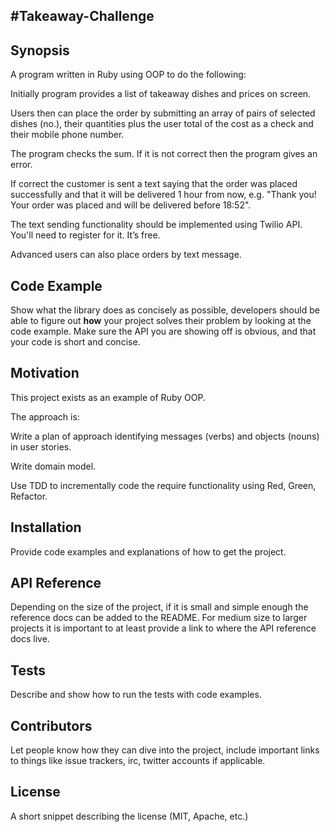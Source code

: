 #Takeaway-Challenge
-------------------

## Synopsis

A program written in Ruby using OOP to do the following:

Initially program provides a list of takeaway dishes and prices on screen.

Users then can place the order by submitting an array of pairs of selected dishes (no.), their quantities plus  the user total of the cost as a check and their mobile phone number.

The program checks the sum.  If it is not correct then the program gives an error.

If correct the customer is sent a text saying that the order was placed successfully and that it will be delivered 1 hour from now, e.g. "Thank you! Your order was placed and will be delivered before 18:52".

The text sending functionality should be implemented using Twilio API. You'll need to register for it. It’s free.

Advanced users can also place orders by text message.


## Code Example

Show what the library does as concisely as possible, developers should be able to figure out **how** your project solves their problem by looking at the code example. Make sure the API you are showing off is obvious, and that your code is short and concise.

## Motivation

This project exists as an example of Ruby OOP.

The approach is:

Write a plan of approach identifying messages (verbs) and objects (nouns) in user stories.

Write domain model.

Use TDD to incrementally code the require functionality using Red, Green, Refactor.




## Installation

Provide code examples and explanations of how to get the project.

## API Reference

Depending on the size of the project, if it is small and simple enough the reference docs can be added to the README. For medium size to larger projects it is important to at least provide a link to where the API reference docs live.

## Tests

Describe and show how to run the tests with code examples.

## Contributors

Let people know how they can dive into the project, include important links to things like issue trackers, irc, twitter accounts if applicable.

## License

A short snippet describing the license (MIT, Apache, etc.)